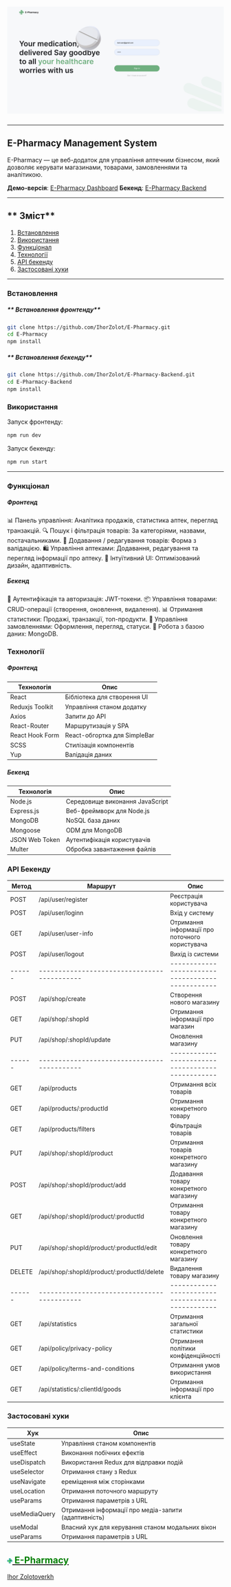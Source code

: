 # <img src='./public/E-Pharmacy.png' alt='React+Vite'>

---

## **E-Pharmacy Management System**

E-Pharmacy — це веб-додаток для управління аптечним бізнесом, який дозволяє керувати магазинами, товарами, замовленнями та аналітикою.

**Демо-версія**: [E-Pharmacy Dashboard](https://e-pharmacy-tan.vercel.app)
**Бекенд**: [E-Pharmacy Backend](https://github.com/IhorZolot/E-PHARMACY-Backend)

---

## ** Зміст**

1. [Встановлення](#встановлення)
2. [Використання](#використання)
3. [Функціонал](#функціонал)
4. [Технології](#технології)
5. [API бекенду](#api-бекенду)
6. [Застосовані хуки](#застосовані-хуки)

---

### Встановлення

##### ** Встановлення фронтенду**

```sh
git clone https://github.com/IhorZolot/E-Pharmacy.git
cd E-Pharmacy
npm install
```

##### ** Встановлення бекенду**

```sh
git clone https://github.com/IhorZolot/E-Pharmacy-Backend.git
cd E-Pharmacy-Backend
npm install
```

### Використання

Запуск фронтенду:

```sh
npm run dev
```

Запуск бекенду:

```sh
npm run start
```

---

### Функціонал

##### **Фронтенд**

📊 Панель управління: Аналітика продажів, статистика аптек, перегляд транзакцій.
🔍 Пошук і фільтрація товарів: За категоріями, назвами, постачальниками.
📝 Додавання / редагування товарів: Форма з валідацією.
🛍 Управління аптеками: Додавання, редагування та перегляд інформації про аптеку.
📌 Інтуїтивний UI: Оптимізований дизайн, адаптивність.

##### **Бекенд**

🔐 Аутентифікація та авторизація: JWT-токени.
📦 Управління товарами: CRUD-операції (створення, оновлення, видалення).
📊 Отримання статистики: Продажі, транзакції, топ-продукти.
🛒 Управління замовленнями: Оформлення, перегляд, статуси.
💾 Робота з базою даних: MongoDB.

### Технології

##### **Фронтенд**

| Технологія      | Опис                         |
| --------------- | ---------------------------- |
| React           | Бібліотека для створення UI  |
| Reduxjs Toolkit | Управління станом додатку    |
| Axios           | Запити до API                |
| React-Router    | Маршрутизація у SPA          |
| React Hook Form | React-обгортка для SimpleBar |
| SCSS            | Стилізація компонентів       |
| Yup             | Валідація даних              |

##### **Бекенд**

| Технологія     | Опис                            |
| -------------- | ------------------------------- |
| Node.js        | Середовище виконання JavaScript |
| Express.js     | Веб-фреймворк для Node.js       |
| MongoDB        | NoSQL база даних                |
| Mongoose       | ODM для MongoDB                 |
| JSON Web Token | Аутентифікація користувачів     |
| Multer         | Обробка завантаження файлів     |

### API Бекенду

| Метод  | Маршрут                                     | Опис                                             |
| ------ | ------------------------------------------- | ------------------------------------------------ |
| POST   | /api/user/register                          | Реєстрація користувача                           |
| POST   | /api/user/loginn                            | Вхід у систему                                   |
| GET    | /api/user/user-info                         | Отримання інформації про поточного користувача   |
| POST   | /api/user/logout                            | Вихід із системи                                 |
| ------ | ------------------------------------------- | ------------------------------------------------ |
| POST   | /api/shop/create                            | Створення нового магазину                        |
| GET    | /api/shop/:shopId                           | Отримання інформації про магазин                 |
| PUT    | /api/shop/:shopId/update                    | Оновлення магазину                               |
| ------ | ------------------------------------------- | ------------------------------------------------ |
| GET    | /api/products                               | Отримання всіх товарів                           |
| GET    | /api/products/:productId                    | Отримання конкретного товару                     |
| GET    | /api/products/filters                       | Фільтрація товарів                               |
| PUT    | /api/shop/:shopId/product                   | Отримання товарів конкретного магазину           |
| POST   | /api/shop/:shopId/product/add               | Додавання товару конкретного магазину            |
| GET    | /api/shop/:shopId/product/:productId        | Отримання товару конкретного магазину            |
| PUT    | /api/shop/:shopId/product/:productId/edit   | Оновлення товару конкретного магазину            |
| DELETE | /api/shop/:shopId/product/:productId/delete | Видалення товару магазину                        |
| ------ | ------------------------------------------- | ------------------------------------------------ |
| GET    | /api/statistics                             | Отримання загальної статистики                   |
| GET    | /api/policy/privacy-policy                  | Отримання політики конфіденційності              |
| GET    | /api/policy/terms-and-conditions            | Отримання умов використання                      |
| GET    | /api/statistics/:clientId/goods             | Отримання інформації про клієнта                 |

### Застосовані хуки

| Хук           | Опис                                                 |
| ------------- | ---------------------------------------------------- |
| useState      | Управління станом компонентів                        |
| useEffect     | Виконання побічних ефектів                           |
| useDispatch   | Використання Redux для відправки подій               |
| useSelector   | Отримання стану з Redux                              |
| useNavigate   | ереміщення між сторінками                            |
| useLocation   | Отримання поточного маршруту                         |
| useParams     | Отримання параметрів з URL                           |
| useMediaQuery | Отримання інформації про медіа-запити (адаптивність) |
| useModal      | Власний хук для керування станом модальних вікон     |
| useParams     | Отримання параметрів з URL                           |

## [<img src="./public/logo.svg" width="12" alt="Logo"> <span style='color: green'>E-Pharmacy</span>](https://e-pharmacy-tan.vercel.app)

[Ihor Zolotoverkh](https://www.linkedin.com/in/ihor-zolotoverkh)
